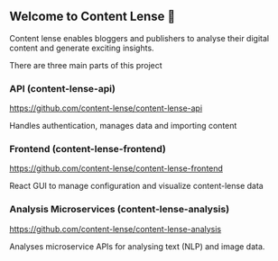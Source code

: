 ## Welcome to Content Lense 👋

Content lense enables bloggers and publishers to analyse their digital content and generate exciting insights.

There are three main parts of this project

### API (content-lense-api)
https://github.com/content-lense/content-lense-api

Handles authentication, manages data and importing content


### Frontend (content-lense-frontend)
https://github.com/content-lense/content-lense-frontend

React GUI to manage configuration and visualize content-lense data
  
  

### Analysis Microservices (content-lense-analysis)
https://github.com/content-lense/content-lense-analysis

Analyses microservice APIs for analysing text (NLP) and image data.
  
  
  
<!--
**Here are some ideas to get you started:**

🙋‍♀️ A short introduction - what is your organization all about?
🌈 Contribution guidelines - how can the community get involved?
👩‍💻 Useful resources - where can the community find your docs? Is there anything else the community should know?
🍿 Fun facts - what does your team eat for breakfast?
🧙 Remember, you can do mighty things with the power of [Markdown](https://docs.github.com/github/writing-on-github/getting-started-with-writing-and-formatting-on-github/basic-writing-and-formatting-syntax)
-->
